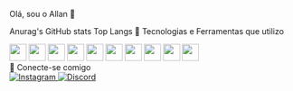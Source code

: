 Olá, sou o Allan 👋

Anurag's GitHub stats
Top Langs
🚀 Tecnologias e Ferramentas que utilizo
<div> <img src="https://cdn.jsdelivr.net/gh/devicons/devicon@latest/icons/javascript/javascript-original.svg" width="30px"/> <img src="https://cdn.jsdelivr.net/gh/devicons/devicon@latest/icons/java/java-original.svg" width="30px"/> <img src="https://cdn.jsdelivr.net/gh/devicons/devicon@latest/icons/python/python-plain.svg" width="30px" /> <img src="https://cdn.jsdelivr.net/gh/devicons/devicon@latest/icons/html5/html5-original.svg" width="30px" /> <img src="https://cdn.jsdelivr.net/gh/devicons/devicon@latest/icons/css3/css3-original.svg" width="30px" /> <img src="https://cdn.jsdelivr.net/gh/devicons/devicon@latest/icons/nodejs/nodejs-original.svg" width="30px" /> <img src="https://cdn.jsdelivr.net/gh/devicons/devicon@latest/icons/json/json-plain.svg" width="30px"/> <img src="https://cdn.jsdelivr.net/gh/devicons/devicon@latest/icons/react/react-original.svg" width="30px" /> <img src="https://cdn.jsdelivr.net/gh/devicons/devicon@latest/icons/bootstrap/bootstrap-original.svg" width="30px" /> <img src="https://cdn.jsdelivr.net/gh/devicons/devicon@latest/icons/mysql/mysql-original.svg" width="30px" /> </div>
📱 Conecte-se comigo
<div> <a href="https://www.instagram.com/euallan17?igsh=dGh0OXp6bW5zcGxy" target="_blank"> <img src="https://img.shields.io/badge/Instagram-E4405F?style=for-the-badge&logo=instagram&logoColor=white" alt="Instagram" /> </a> <a href="https://discord.com/invite/VjjQc4ZQ" target="_blank"> <img src="https://img.shields.io/badge/Discord-7289DA?style=for-the-badge&logo=discord&logoColor=white" alt="Discord" /> </a> </div>
